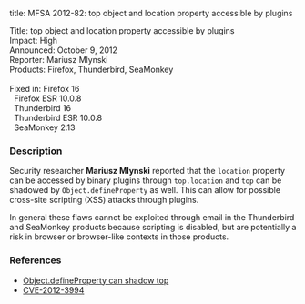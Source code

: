 title: MFSA 2012-82: top object and location property accessible by plugins

<p>
<span class="label">Title:</span>      top object and location property
accessible by plugins<br/>
<span class="label">Impact:</span>     High<br/>
<span class="label">Announced:</span>  October 9, 2012<br/>
<span class="label">Reporter:</span>   Mariusz Mlynski<br/>
<span class="label">Products:</span>   Firefox, Thunderbird, SeaMonkey<br/>
<br/>
<span class="label">Fixed in:</span>   Firefox 16<br/>
<span class="label">&#160;</span>      Firefox ESR 10.0.8<br/>
<span class="label">&#160;</span>      Thunderbird 16<br/>
<span class="label">&#160;</span>      Thunderbird ESR 10.0.8<br/>
<span class="label">&#160;</span>      SeaMonkey 2.13<br/>
</p>


<h3>Description</h3>

<p>Security researcher <strong>Mariusz Mlynski</strong> reported that the
<code>location</code> property can be accessed by binary plugins through
<code>top.location</code> and <code>top</code> can be shadowed by
<code>Object.defineProperty</code> as well. This can allow for possible
cross-site scripting (XSS) attacks through plugins.
</p>

<p class="note">In general these flaws cannot be exploited through email in the
Thunderbird and SeaMonkey products because scripting is disabled, but are
potentially a risk in browser or browser-like contexts in those products.</p>


<h3>References</h3>

<ul>
  <li><a href="https://bugzilla.mozilla.org/show_bug.cgi?id=765527">
      Object.defineProperty can shadow top</a></li>
 <li><a href="http://cve.mitre.org/cgi-bin/cvename.cgi?name=CVE-2012-3994" class="ex-ref">CVE-2012-3994</a></li>
</ul>



